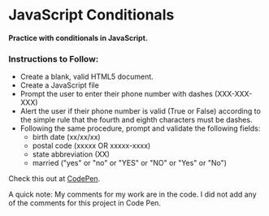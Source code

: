 # JavaScript Conditionals
#### Practice with conditionals in JavaScript.


### Instructions to Follow:
* Create a blank, valid HTML5 document.
* Create a JavaScript file
* Prompt the user to enter their phone number with dashes (XXX-XXX-XXX)
* Alert the user if their phone number is valid (True or False) according to the simple rule that the fourth and eighth characters must be dashes.
* Following the same procedure, prompt and validate the following fields:
  * birth date (xx/xx/xx)
  * postal code (xxxxx OR xxxxx-xxxx)
  * state abbreviation (XX)
  * married ("yes" or "no" or "YES" or "NO" or "Yes" or "No")

Check this out at [CodePen](http://codepen.io/amberwoodrow/pen/zGjymX).

A quick note: My comments for my work are in the code. I did not add any of the comments for this project in Code Pen.
